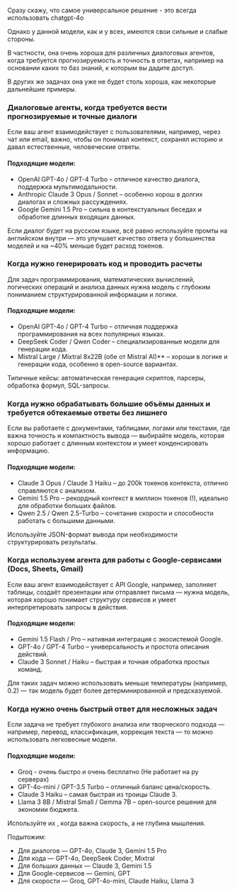 Сразу скажу, что самое универсальное решение - это всегда использовать chatgpt-4o

Однако у данной модели, как и у всех, имеются свои сильные и слабые стороны.

В частности, она очень хороша для различных диалоговых агентов, когда требуется прогнозируемость и точность в ответах, например на основании каких то баз знаний, к которым вы дадите доступ.

В других же задачах она уже не будет столь хороша, как некоторые дальнейшие примеры.
### Диалоговые агенты, когда требуется вести прогнозируемые и точные диалоги

Если ваш агент взаимодействует с пользователями, например, через чат или email, важно, чтобы он понимал контекст, сохранял историю и давал естественные, человеческие ответы.
#### Подходящие модели:
- OpenAI GPT-4o / GPT-4 Turbo – отличное качество диалога, поддержка мультимодальности.
- Anthropic Claude 3 Opus / Sonnet – особенно хорош в долгих диалогах и сложных рассуждениях.
- Google Gemini 1.5 Pro – сильна в контекстуальных беседах и обработке длинных входящих данных.

Если диалог будет на русском языке, всё равно используйте промты на английском внутри — это улучшает качество ответа у большинства моделей и на ~40% меньше будет расход токенов.

### Когда нужно генерировать код и проводить расчеты

Для задач программирования, математических вычислений, логических операций и анализа данных нужна модель с глубоким пониманием структурированной информации и логики.
#### Подходящие модели:
- OpenAI GPT-4o / GPT-4 Turbo – отличная поддержка программирования на всех популярных языках.
- DeepSeek Coder / Qwen Coder – специализированные модели для генерации кода.
- Mistral Large / Mixtral 8x22B (обе от Mistral AI)** – хороши в логике и генерации кода, особенно в open-source вариантах.

Типичные кейсы: автоматическая генерация скриптов, парсеры, обработка формул, SQL-запросы.

### Когда нужно обрабатывать большие объёмы данных и требуется обтекаемые ответы без лишнего

Если вы работаете с документами, таблицами, логами или текстами, где важна точность и компактность вывода — выбирайте модель, которая хорошо работает с длинным контекстом и умеет конденсировать информацию.
#### Подходящие модели:

- Claude 3 Opus / Claude 3 Haiku – до 200k токенов контекста, отлично справляются с анализом.
- Gemini 1.5 Pro – рекордный контекст в миллион токенов (!), идеально для обработки больших файлов.
- Qwen 2.5 / Qwen 2.5-Turbo – сочетание скорости и способности работать с большими данными.

Используйте JSON-формат вывода при необходимости структурировать результаты.

### Когда используем агента для работы с Google-сервисами (Docs, Sheets, Gmail)

Если ваш агент взаимодействует с API Google, например, заполняет таблицы, создаёт презентации или отправляет письма — нужна модель, которая хорошо понимает структуру сервисов и умеет интерпретировать запросы в действия.
#### Подходящие модели:
- Gemini 1.5 Flash / Pro – нативная интеграция с экосистемой Google.
- GPT-4o / GPT-4 Turbo – универсальность и простота описания действий.
- Claude 3 Sonnet / Haiku – быстрая и точная обработка простых команд.

Для таких задач можно использовать меньше температуры (например, 0.2) — так модель будет более детерминированной и предсказуемой.

### Когда нужно очень быстрый ответ для несложных задач

Если задача не требует глубокого анализа или творческого подхода — например, перевод, классификация, коррекция текста — то можно использовать легковесные модели.

#### Подходящие модели:
- Groq - очень быстро и очень бесплатно (Не работает на ру серверах)
- GPT-4o-mini / GPT-3.5 Turbo – отличный баланс цена/скорость.
- Claude 3 Haiku – самая быстрая из троицы Claude 3.
- Llama 3 8B / Mistral Small / Gemma 7B – open-source решения для экономии бюджета.

 Используйте их , когда важна скорость, а не глубина мышления.

 Подытожим:

- Для диалогов — GPT-4o, Claude 3, Gemini 1.5 Pro
- Для кода — GPT-4o, DeepSeek Coder, Mixtral
- Для больших данных — Claude 3, Gemini 1.5
- Для Google-сервисов — Gemini, GPT
- Для скорости — Groq, GPT-4o-mini, Claude Haiku, Llama 3